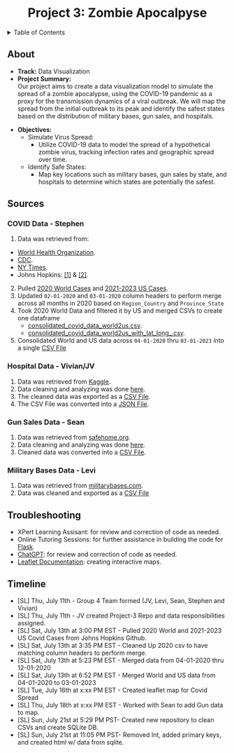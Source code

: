 <div align='center'>
<h1 align='center'>Project 3: Zombie Apocalpyse</h1>
</div>

<!-- TABLE OF CONTENTS -->
<details>
  <summary>Table of Contents</summary>
  <ol>
    <li><a href="#About">About</a></li>
    <li><a href="#Sources">Sources</a></li>
    <li><a href="#Troubleshooting">Troubleshooting</a></li>
    <li><a href="#Timeline">Timeline</a></li>
  </ol>
</details>


## About
* <b>Track:</b> Data Visualization 
* <b>Project Summary:</b><br>
    Our project aims to create a data visualization model to simulate the spread of a zombie apocalypse, using the COVID-19 pandemic as a proxy for the transmission dynamics of a viral outbreak. We will map the spread from the initial outbreak to its peak and identify the safest states based on the distribution of military bases, gun sales, and hospitals.
- <b>Objectives:</b> <br>
    - Simulate Virus Spread: 
        - Utilize COVID-19 data to model the spread of a hypothetical zombie virus, tracking infection rates and geographic spread over time. 
    - Identify Safe States: 
        - Map key locations such as military bases, gun sales by state, and hospitals to determine which states are potentially the safest.


## Sources
### COVID Data - Stephen
1. Data was retrieved from: 
  * [World Health Organization](https://data.who.int/dashboards/covid19/cases?n=c).
  * [CDC](https://covid.cdc.gov/covid-data-tracker/#maps_positivity-4-week).
  * [NY Times](https://www.nytimes.com/interactive/2021/us/covid-cases.html).
  * Johns Hopkins: [[1]](https://coronavirus.jhu.edu/map.html) & [[2]](https://github.com/CSSEGISandData/COVID-19).
2. Pulled [2020 World Cases](Stephen/johns_hopkins_github_data_pull/covid_cases_2020.ipynb) and [2021-2023 US Cases](Stephen/johns_hopkins_github_data_pull/covid_cases_2021-23_us.ipynb).
3. Updated `02-01-2020` and `03-01-2020` column headers to perform merge across all months in 2020 based on `Region_Country` and `Province_State`
4. Took 2020 World Data and filtered it by US and merged CSVs to create one dataframe
    * [consolidated_covid_data_world2us.csv](Stephen/johns_hopkins_data_merge/consolidated_covid_data_world2us.csv).
    * [consolidated_covid_data_world2us_with_lat_long_.csv](Stephen/johns_hopkins_data_merge/consolidated_covid_data_us_with_lat_long_.csv).
5. Consolidated World and US data across `04-01-2020` thru `03-01-2023` into a single [CSV File](Stephen/johns_hopkins_data_merge/main_covid_cases_2020-2023_merge.csv)
### Hospital Data - Vivian/JV
1. Data was retrieved from [Kaggle](https://www.kaggle.com/datasets).
2. Data cleaning and analyzing was done [here](Vivian/Cleaning_data.ipynb).
3. The cleaned data was exported as a [CSV File](Vivian/Resources/cleaned_hospitals.csv).
4. The CSV File was converted into a [JSON File](Vivian/Resources/cleaned_hospitals.json).
### Gun Sales Data - Sean
1. Data was retrieved from [safehome.org](https://www.safehome.org/data/firearms-guns-statistics/).
2. Data cleaning and analyzing was done [here](Sean/Resources/US_gun_sales.ipynb).
3. Cleaned data was converted into a [CSV File](Sean/Resources/US_gun_sales_data_COMPLETE.csv).
### Military Bases Data - Levi
1. Data was retrieved from [militarybases.com](https://militarybases.com).
2. Data was cleaned and exported as a [CSV File](Levi/military-bases.csv)


## Troubleshooting
- XPert Learning Assisant: for review and correction of code as needed.
- Online Tutoring Sessions: for further assistance in building the code for [Flask](Final_Data/flaskdata/flask_api.py).
- [ChatGPT](https://chatgpt.com/): for review and correction of code as needed.
- [Leaflet Documentation](https://leafletjs.com/reference.html): creating interactive maps.

## Timeline
* [SL] Thu, July 11th - Group 4 Team formed (JV, Levi, Sean, Stephen and Vivian)
* [SL] Thu, July 11th - JV created Project-3 Repo and data responsibilities assigned. 
* [SL] Sat, July 13th at 3:00 PM EST - Pulled 2020 World and 2021-2023 US Covid Cases from Johns Hopkins Github. 
* [SL] Sat, July 13th at 3:35 PM EST - Cleaned Up 2020 csv to have matching column headers to perform merge.
* [SL] Sat, July 13th at 5:23 PM EST - Merged data from 04-01-2020 thru 12-01-2020
* [SL] Sat, July 13th at 6:52 PM EST - Merged World and US data from 04-01-2020 to 03-01-2023
* [SL] Tue, July 16th at x:xx PM EST - Created leaflet map for Covid Spread
* [SL] Thu, July 18th at x:xx PM EST - Worked with Sean to add Gun data to map.
* [SL] Sun, July 21st at 5:29 PM PST- Created new repository to clean CSVs and create SQLite DB.
* [SL] Sun, July 21st at 11:05 PM PST- Removed Int, added primary keys, and created html w/ data from sqlite.